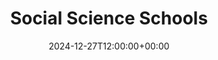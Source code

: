 ---
weight: 10100
title: "Social Science Schools"
description: "Your Global Directory of Social Science Schools"
icon: schools
date: 2024-12-27T12:00:00+00:00
---